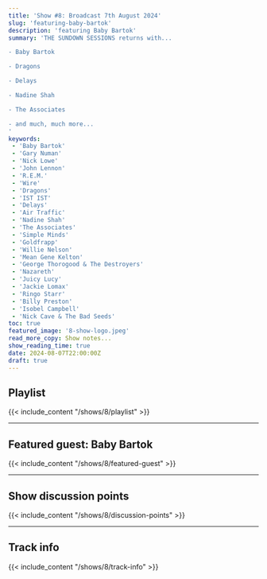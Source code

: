 ```yaml
---
title: 'Show #8: Broadcast 7th August 2024'
slug: 'featuring-baby-bartok'
description: 'featuring Baby Bartok'
summary: 'THE SUNDOWN SESSIONS returns with...

- Baby Bartok

- Dragons

- Delays

- Nadine Shah

- The Associates

- and much, much more...
'
keywords:
 - 'Baby Bartok'
 - 'Gary Numan'
 - 'Nick Lowe'
 - 'John Lennon'
 - 'R.E.M.'
 - 'Wire'
 - 'Dragons'
 - 'IST IST'
 - 'Delays'
 - 'Air Traffic'
 - 'Nadine Shah'
 - 'The Associates'
 - 'Simple Minds'
 - 'Goldfrapp'
 - 'Willie Nelson'
 - 'Mean Gene Kelton'
 - 'George Thorogood & The Destroyers'
 - 'Nazareth'
 - 'Juicy Lucy'
 - 'Jackie Lomax'
 - 'Ringo Starr'
 - 'Billy Preston'
 - 'Isobel Campbell'
 - 'Nick Cave & The Bad Seeds'
toc: true
featured_image: '8-show-logo.jpeg'
read_more_copy: Show notes...
show_reading_time: true
date: 2024-08-07T22:00:00Z
draft: true
---
```


## Playlist
{{< include_content "/shows/8/playlist" >}}

---

## Featured guest: Baby Bartok
{{< include_content "/shows/8/featured-guest" >}}

---

## Show discussion points
{{< include_content "/shows/8/discussion-points" >}}

---

## Track info
{{< include_content "/shows/8/track-info" >}}
